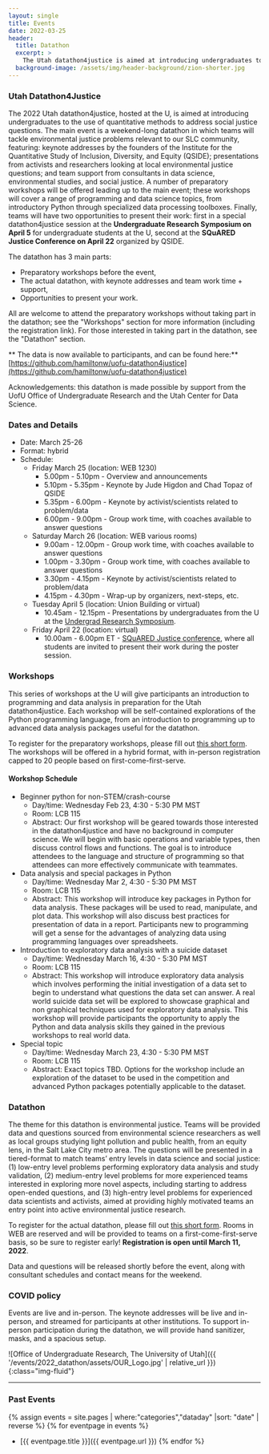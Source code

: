 ```yaml
---
layout: single
title: Events
date: 2022-03-25
header:
  title: Datathon
  excerpt: >
    The Utah datathon4justice is aimed at introducing undergraduates to the use of quantitative methods to address social issues.
  background-image: /assets/img/header-background/zion-shorter.jpg
---
```


### Utah Datathon4Justice
The 2022 Utah datathon4justice, hosted at the U, is aimed at introducing undergraduates to the use of quantitative methods to address social justice questions. The main event is a weekend-long datathon in which teams will tackle environmental justice problems relevant to our SLC community, featuring: keynote addresses by the founders of the Institute for the Quantitative Study of Inclusion, Diversity, and Equity (QSIDE); presentations from activists and researchers looking at local environmental justice questions; and team support from consultants in data science, environmental studies, and social justice. A number of preparatory workshops will be offered leading up to the main event; these workshops will cover a range of programming and data science topics, from introductory Python through specialized data processing toolboxes. Finally, teams will have two opportunities to present their work: first in a special datathon4justice session at the **Undergraduate Research Symposium on April 5** for undergraduate students at the U, second at the **SQuARED Justice Conference on April 22** organized by QSIDE.

The datathon has 3 main parts:
* Preparatory workshops before the event,
* The actual datathon, with keynote addresses and team work time + support,
* Opportunities to present your work.

All are welcome to attend the preparatory workshops without taking part in the datathon; see the "Workshops" section for more information (including the registration link). For those interested in taking part in the datathon, see the "Datathon" section.

** The data is now available to participants, and can be found here:** [https://github.com/hamiltonw/uofu-datathon4justice](https://github.com/hamiltonw/uofu-datathon4justice)

Acknowledgements: this datathon is made possible by support from the UofU Office of Undergraduate Research and the Utah Center for Data Science.

### Dates and Details
* Date: March 25-26
* Format: hybrid
* Schedule:
  * Friday March 25 (location: WEB 1230)
    * 5.00pm - 5.10pm - Overview and announcements
    * 5.10pm - 5.35pm - Keynote by Jude Higdon and Chad Topaz of QSIDE
    * 5.35pm - 6.00pm - Keynote by activist/scientists related to problem/data
    * 6.00pm - 9.00pm - Group work time, with coaches available to answer questions
  * Saturday March 26 (location: WEB various rooms)
    * 9.00am - 12.00pm - Group work time, with coaches available to answer questions
    * 1.00pm - 3.30pm - Group work time, with coaches available to answer questions
    * 3.30pm - 4.15pm - Keynote by activist/scientists related to problem/data
    * 4.15pm - 4.30pm - Wrap-up by organizers, next-steps, etc. 
  * Tuesday April 5 (location: Union Building or virtual)
    * 10.45am - 12.15pm - Presentations by undergraduates from the U at the [Undergrad Research Symposium](https://our.utah.edu/events/undergraduate-research-symposium/).
  * Friday April 22 (location: virtual)
    * 10.00am - 6.00pm ET - [SQuARED Justice conference](https://qsideinstitute.org/events/square-conference/), where all students are invited to present their work during the poster session.

### Workshops
This series of workshops at the U will give participants an introduction to programming and data analysis in preparation for the Utah datathon4justice. Each workshop will be self-contained explorations of the Python programming language, from an introduction to programming up to advanced data analysis packages useful for the datathon.

To register for the preparatory workshops, please fill out [this short form](https://forms.gle/9qg7gLZHGnitxSuX9). The workshops will be offered in a hybrid format, with in-person registration capped to 20 people based on first-come-first-serve.

#### Workshop Schedule
* Beginner python for non-STEM/crash-course
  * Day/time: Wednesday Feb 23, 4:30 - 5:30 PM MST
  * Room: LCB 115
  * Abstract: Our first workshop will be geared towards those interested in the datathon4justice and have no background in computer science. We will begin with basic operations and variable types, then discuss control flows and functions. The goal is to introduce attendees to the language and structure of programming so that attendees can more effectively communicate with teammates. 
* Data analysis and special packages in Python
  * Day/time: Wednesday Mar 2, 4:30 - 5:30 PM MST
  * Room: LCB 115
  * Abstract: This workshop will introduce key packages in Python for data analysis. These packages will be used to read, manipulate, and plot data. This workshop will also discuss best practices for presentation of data in a report. Participants new to programming will get a sense for the advantages of analyzing data using programming languages over spreadsheets.
* Introduction to exploratory data analysis with a suicide dataset
  * Day/time: Wednesday March 16, 4:30 - 5:30 PM MST
  * Room: LCB 115
  * Abstract: This workshop will introduce exploratory data analysis which involves performing the initial investigation of a data set to begin to understand what questions the data set can answer. A real world suicide data set will be explored to showcase graphical and non graphical techniques used for exploratory data analysis. This workshop will provide participants the opportunity to apply the Python and data analysis skills they gained in the previous workshops to real world data.
* Special topic
  * Day/time: Wednesday March 23, 4:30 - 5:30 PM MST
  * Room: LCB 115
  * Abstract: Exact topics TBD. Options for the workshop include an exploration of the dataset to be used in the competition and advanced Python packages potentially applicable to the dataset.
  
### Datathon
The theme for this datathon is environmental justice. Teams will be provided data and questions sourced from environmental science researchers as well as local groups studying light pollution and public health, from an equity lens, in the Salt Lake City metro area. The questions will be presented in a tiered-format to match teams’ entry levels in data science and social justice: (1) low-entry level problems performing exploratory data analysis and study validation, (2) medium-entry level problems for more experienced teams interested in exploring more novel aspects, including starting to address open-ended questions, and (3) high-entry level problems for experienced data scientists and activists, aimed at providing highly motivated teams an entry point into active environmental justice research.

To register for the actual datathon, please fill out [this short form](https://forms.gle/ZPxMbVXgKjBXuZaq6). Rooms in WEB are reserved and will be provided to teams on a first-come-first-serve basis, so be sure to register early! **Registration is open until March 11, 2022**.

Data and questions will be released shortly before the event, along with consultant schedules and contact means for the weekend.

### COVID policy

Events are live and in-person. The keynote addresses will be live and in-person, and streamed for participants at other institutions. To support in-person participation during the datathon, we will provide hand sanitizer, masks, and a spacious setup.

![Office of Undergraduate Research, The University of Utah]({{ '/events/2022_datathon/assets/OUR_Logo.jpg' | relative_url }}){:class="img-fluid"}

---

### Past Events
{% assign events = site.pages | where:"categories","dataday" |sort: "date" | reverse %}
{% for eventpage in events %}
* [{{ eventpage.title }}]({{ eventpage.url }})
{% endfor %}
